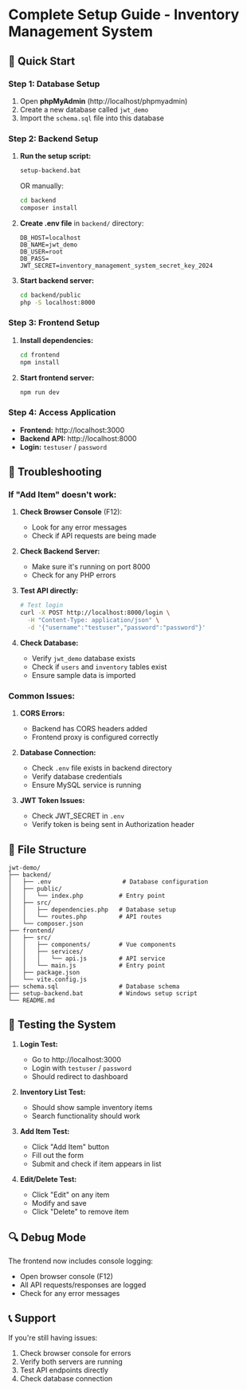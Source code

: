 # Complete Setup Guide - Inventory Management System

## 🚀 Quick Start

### Step 1: Database Setup
1. Open **phpMyAdmin** (http://localhost/phpmyadmin)
2. Create a new database called `jwt_demo`
3. Import the `schema.sql` file into this database

### Step 2: Backend Setup
1. **Run the setup script:**
   ```bash
   setup-backend.bat
   ```
   
   OR manually:
   ```bash
   cd backend
   composer install
   ```

2. **Create .env file** in `backend/` directory:
   ```env
   DB_HOST=localhost
   DB_NAME=jwt_demo
   DB_USER=root
   DB_PASS=
   JWT_SECRET=inventory_management_system_secret_key_2024
   ```

3. **Start backend server:**
   ```bash
   cd backend/public
   php -S localhost:8000
   ```

### Step 3: Frontend Setup
1. **Install dependencies:**
   ```bash
   cd frontend
   npm install
   ```

2. **Start frontend server:**
   ```bash
   npm run dev
   ```

### Step 4: Access Application
- **Frontend:** http://localhost:3000
- **Backend API:** http://localhost:8000
- **Login:** `testuser` / `password`

## 🔧 Troubleshooting

### If "Add Item" doesn't work:

1. **Check Browser Console** (F12):
   - Look for any error messages
   - Check if API requests are being made

2. **Check Backend Server:**
   - Make sure it's running on port 8000
   - Check for any PHP errors

3. **Test API directly:**
   ```bash
   # Test login
   curl -X POST http://localhost:8000/login \
     -H "Content-Type: application/json" \
     -d '{"username":"testuser","password":"password"}'
   ```

4. **Check Database:**
   - Verify `jwt_demo` database exists
   - Check if `users` and `inventory` tables exist
   - Ensure sample data is imported

### Common Issues:

1. **CORS Errors:**
   - Backend has CORS headers added
   - Frontend proxy is configured correctly

2. **Database Connection:**
   - Check `.env` file exists in backend directory
   - Verify database credentials
   - Ensure MySQL service is running

3. **JWT Token Issues:**
   - Check JWT_SECRET in `.env`
   - Verify token is being sent in Authorization header

## 📁 File Structure
```
jwt-demo/
├── backend/
│   ├── .env                    # Database configuration
│   ├── public/
│   │   └── index.php          # Entry point
│   ├── src/
│   │   ├── dependencies.php   # Database setup
│   │   └── routes.php         # API routes
│   └── composer.json
├── frontend/
│   ├── src/
│   │   ├── components/        # Vue components
│   │   ├── services/
│   │   │   └── api.js         # API service
│   │   └── main.js            # Entry point
│   ├── package.json
│   └── vite.config.js
├── schema.sql                 # Database schema
├── setup-backend.bat          # Windows setup script
└── README.md
```

## 🎯 Testing the System

1. **Login Test:**
   - Go to http://localhost:3000
   - Login with `testuser` / `password`
   - Should redirect to dashboard

2. **Inventory List Test:**
   - Should show sample inventory items
   - Search functionality should work

3. **Add Item Test:**
   - Click "Add Item" button
   - Fill out the form
   - Submit and check if item appears in list

4. **Edit/Delete Test:**
   - Click "Edit" on any item
   - Modify and save
   - Click "Delete" to remove item

## 🔍 Debug Mode

The frontend now includes console logging:
- Open browser console (F12)
- All API requests/responses are logged
- Check for any error messages

## 📞 Support

If you're still having issues:
1. Check browser console for errors
2. Verify both servers are running
3. Test API endpoints directly
4. Check database connection 
